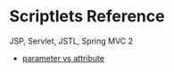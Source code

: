 # Scriptlets Reference
JSP, Servlet, JSTL, Spring MVC 2


- [parameter vs attribute](https://www.javajee.com/parameters-and-attributes-in-servlet#:~:text=Important%20differences%20between%20attributes%20and,be%20objects%20of%20any%20type.)
